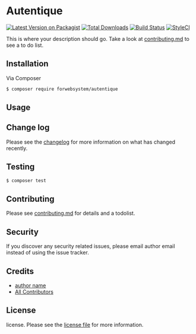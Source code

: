 # Autentique

[![Latest Version on Packagist][ico-version]][link-packagist]
[![Total Downloads][ico-downloads]][link-downloads]
[![Build Status][ico-travis]][link-travis]
[![StyleCI][ico-styleci]][link-styleci]

This is where your description should go. Take a look at [contributing.md](contributing.md) to see a to do list.

## Installation

Via Composer

``` bash
$ composer require forwebsystem/autentique
```

## Usage

## Change log

Please see the [changelog](changelog.md) for more information on what has changed recently.

## Testing

``` bash
$ composer test
```

## Contributing

Please see [contributing.md](contributing.md) for details and a todolist.

## Security

If you discover any security related issues, please email author email instead of using the issue tracker.

## Credits

- [author name][link-author]
- [All Contributors][link-contributors]

## License

license. Please see the [license file](license.md) for more information.

[ico-version]: https://img.shields.io/packagist/v/forwebsystem/autentique.svg?style=flat-square
[ico-downloads]: https://img.shields.io/packagist/dt/forwebsystem/autentique.svg?style=flat-square
[ico-travis]: https://img.shields.io/travis/forwebsystem/autentique/master.svg?style=flat-square
[ico-styleci]: https://styleci.io/repos/12345678/shield

[link-packagist]: https://packagist.org/packages/forwebsystem/autentique
[link-downloads]: https://packagist.org/packages/forwebsystem/autentique
[link-travis]: https://travis-ci.org/forwebsystem/autentique
[link-styleci]: https://styleci.io/repos/12345678
[link-author]: https://github.com/forwebsystem
[link-contributors]: ../../contributors
